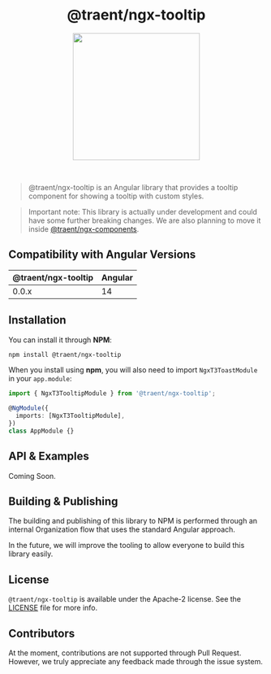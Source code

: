 <h1 align="center">
  @traent/ngx-tooltip
</h1>

<p align="center">
  <img width="250px" height="auto" src="https://traent.com/wp-content/uploads/2022/07/logo-color.svg">
</p>

<br />

> @traent/ngx-tooltip is an Angular library that provides a tooltip component for showing a tooltip with custom styles.

> Important note: This library is actually under development and could have some further breaking changes. We are also planning to move it inside [@traent/ngx-components](https://github.com/traent/ngx-components).

## Compatibility with Angular Versions

| @traent/ngx-tooltip | Angular        |
| ------------------- | -------------- |
| 0.0.x               | 14             |

## Installation

You can install it through **NPM**:

```bash
npm install @traent/ngx-tooltip
```

When you install using **npm**, you will also need to import `NgxT3ToastModule` in your `app.module`:

```typescript
import { NgxT3TooltipModule } from '@traent/ngx-tooltip';

@NgModule({
  imports: [NgxT3TooltipModule],
})
class AppModule {}
```

## API & Examples

Coming Soon.

## Building & Publishing

The building and publishing of this library to NPM is performed through an internal Organization flow that uses the standard Angular approach.

In the future, we will improve the tooling to allow everyone to build this library easily.

## License

`@traent/ngx-tooltip` is available under the Apache-2 license. See the [LICENSE](./LICENSE) file for more info.

## Contributors

At the moment, contributions are not supported through Pull Request.
However, we truly appreciate any feedback made through the issue system.

